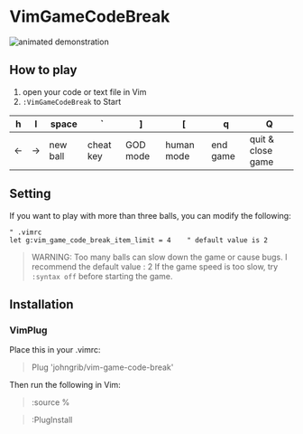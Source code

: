 
# VimGameCodeBreak

![animated demonstration](https://user-images.githubusercontent.com/1855714/27774457-7e001646-5fcd-11e7-9e90-c37eafefad9c.gif)

## How to play

1. open your code or text file in Vim
1. `:VimGameCodeBreak` to Start

h   | l   | space    | `         | ]        | [          | q    | Q
--- | --- | ---      | ---       | ---      | ---        | ---  | ---
←   | →   | new ball | cheat key | GOD mode | human mode | end game | quit & close game

## Setting

If you want to play with more than three balls, you can modify the following:

```viml
" .vimrc
let g:vim_game_code_break_item_limit = 4    " default value is 2
```

> WARNING: Too many balls can slow down the game or cause bugs.
> I recommend the default value : 2
> If the game speed is too slow, try `:syntax off` before starting the game.

## Installation

### VimPlug

Place this in your .vimrc:

> Plug 'johngrib/vim-game-code-break'

Then run the following in Vim:

> :source %

> :PlugInstall


